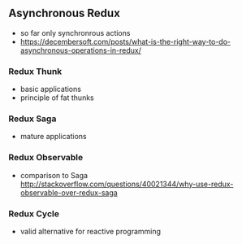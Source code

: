 ## Asynchronous Redux

- so far only synchronrous actions
- https://decembersoft.com/posts/what-is-the-right-way-to-do-asynchronous-operations-in-redux/

### Redux Thunk

- basic applications
- principle of fat thunks

### Redux Saga

- mature applications

### Redux Observable

- comparison to Saga http://stackoverflow.com/questions/40021344/why-use-redux-observable-over-redux-saga

### Redux Cycle

- valid alternative for reactive programming